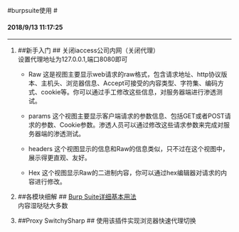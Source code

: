 #burpsuite使用 #

#### 2018/9/13 11:17:25    ####
----------


1. ##新手入门 ##
	关闭iaccess公司内网（关闭代理）  
	设置代理地址为127.0.0.1,端口8080即可
	
	*   Raw 这是视图主要显示web请求的raw格式，包含请求地址、http协议版本、主机头、浏览器信息、Accept可接受的内容类型、字符集、编码方式、cookie等。你可以通过手工修改这些信息，对服务器端进行渗透测试。  
	

	* 	params 这个视图主要显示客户端请求的参数信息、包括GET或者POST请求的参数、Cookie参数。渗透人员可以通过修改这些请求参数来完成对服务器端的渗透测试。  
	
	* 	headers 这个视图显示的信息和Raw的信息类似，只不过在这个视图中，展示得更直观、友好。
	
	* 	Hex 这个视图显示Raw的二进制内容，你可以通过hex编辑器对请求的内容进行修改。


1. ##各模块细解 ##
	[Burp Suite详细基本用法](https://blog.csdn.net/lynnlinlin/article/details/76736972 "https://blog.csdn.net/lynnlinlin/article/details/76736972")  
	内容湿哒哒大多数

1. ##Proxy SwitchySharp ##
	使用该插件实现浏览器快速代理切换




